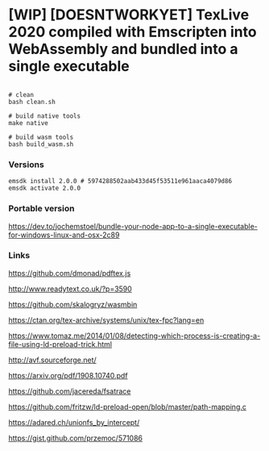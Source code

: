 # [WIP] [DOESNTWORKYET] TexLive 2020 compiled with Emscripten into WebAssembly and bundled into a single executable

```shell

# clean
bash clean.sh

# build native tools
make native

# build wasm tools
bash build_wasm.sh
```

### Versions
```shell
emsdk install 2.0.0 # 5974288502aab433d45f53511e961aaca4079d86
emsdk activate 2.0.0
```

### Portable version
https://dev.to/jochemstoel/bundle-your-node-app-to-a-single-executable-for-windows-linux-and-osx-2c89


### Links
https://github.com/dmonad/pdftex.js

http://www.readytext.co.uk/?p=3590

https://github.com/skalogryz/wasmbin

https://ctan.org/tex-archive/systems/unix/tex-fpc?lang=en

https://www.tomaz.me/2014/01/08/detecting-which-process-is-creating-a-file-using-ld-preload-trick.html

http://avf.sourceforge.net/

https://arxiv.org/pdf/1908.10740.pdf

https://github.com/jacereda/fsatrace

https://github.com/fritzw/ld-preload-open/blob/master/path-mapping.c

https://adared.ch/unionfs_by_intercept/

https://gist.github.com/przemoc/571086

